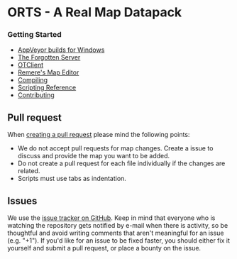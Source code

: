 ORTS - A Real Map Datapack
===============

### Getting Started
* [AppVeyor builds for Windows](https://ci.appveyor.com/project/otland/forgottenserver)
* [The Forgotten Server](https://github.com/otland/forgottenserver)
* [OTClient](https://github.com/edubart/otclient)
* [Remere's Map Editor](https://github.com/hjnilsson/rme/releases)
* [Compiling](https://github.com/otland/forgottenserver/wiki/Compiling)
* [Scripting Reference](https://github.com/otland/forgottenserver/wiki/Script-Interface)
* [Contributing](https://github.com/otland/forgottenserver/wiki/Contributing)

## Pull request
When [creating a pull request](https://github.com/EPuncker/orts2/pulls) please mind the following points:
* We do not accept pull requests for map changes. Create a issue to discuss and provide the map you want to be added.
* Do not create a pull request for each file individually if the changes are related.
* Scripts must use tabs as indentation.

## Issues
We use the [issue tracker on GitHub](https://github.com/EPuncker/orts2/issues). Keep in mind that everyone who is watching the repository gets notified by e-mail when there is activity, so be thoughtful and avoid writing comments that aren't meaningful for an issue (e.g. "+1"). If you'd like for an issue to be fixed faster, you should either fix it yourself and submit a pull request, or place a bounty on the issue.
